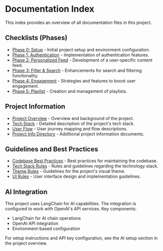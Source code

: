 # Documentation Index

This index provides an overview of all documentation files in this project.

## Checklists (Phases)
- [Phase 0: Setup](docs/checklists/phase-0-setup.md) - Initial project setup and environment configuration.
- [Phase 1: Authentication](docs/checklists/phase-01-authentication.md) - Implementation of authentication features.
- [Phase 2: Personalized Feed](docs/checklists/phase-02-personalized-feed.md) - Development of a user-specific content feed.
- [Phase 3: Filter & Search](docs/checklists/phase-03-filter-search.md) - Enhancements for search and filtering functionality.
- [Phase 4: Engagement](docs/checklists/phase-04-engagement.md) - Strategies and features to boost user engagement.
- [Phase 5: Playlist](docs/checklists/phase-05-playlist.md) - Creation and management of playlists.

## Project Information
- [Project Overview](docs/project-info/project-overview.md) - Overview and background of the project.
- [Tech Stack](docs/project-info/tech-stack.md) - Detailed description of the project's tech stack.
- [User Flow](docs/project-info/user-flow.md) - User journey mapping and flow descriptions.
- [Project Info Directory](docs/project-info/) - Additional project information documents.

## Guidelines and Best Practices
- [Codebase Best Practices](codebase-best-practices.md) - Best practices for maintaining the codebase.
- [Tech Stack Rules](tech-stack-rules.md) - Rules and guidelines regarding the technology stack.
- [Theme Rules](theme-rules.md) - Guidelines for the project's visual theme.
- [UI Rules](ui-rules.md) - User interface design and implementation guidelines.

## AI Integration

This project uses LangChain for AI capabilities. The integration is configured to work with OpenAI's API services. Key components:

- LangChain for AI chain operations
- OpenAI API integration
- Environment-based configuration

For setup instructions and API key configuration, see the AI setup section in the project overview. 